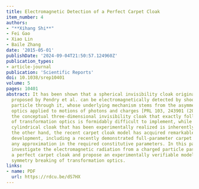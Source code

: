 ```yaml
---
title: Electromagnetic Detection of a Perfect Carpet Cloak
item_number: 4
authors:
- "**Xihang Shi**"
- Fei Gao
- Xiao Lin
- Baile Zhang
date: '2015-05-01'
publishDate: '2024-09-04T21:50:57.124960Z'
publication_types:
- article-journal
publication: 'Scientific Reports'
doi: 10.1038/srep10401
volume: 5
pages: 10401
abstract: It has been shown that a spherical invisibility cloak originally
  proposed by Pendry et al. can be electromagnetically detected by shooting a charged
  particle through it, whose underlying mechanism stems from the asymmetry of transformation
  optics applied to motions of photons and charges [PRL 103, 243901 (2009)]. However,
  the conceptual three-dimensional invisibility cloak that exactly follows specifications
  of transformation optics is formidably difficult to implement, while the simplified
  cylindrical cloak that has been experimentally realized is inherently visible. On
  the other hand, the recent carpet cloak model has acquired remarkable experimental
  development, including a recently demonstrated full-parameter carpet cloak without
  any approximation in the required constitutive parameters. In this paper, we numerically
  investigate the electromagnetic radiation from a charged particle passing through
  a perfect carpet cloak and propose an experimentally verifiable model to demonstrate
  symmetry breaking of transformation optics.
links:
- name: PDF
  url: https://rdcu.be/dS7HX
---
```

